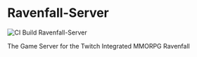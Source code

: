 # Ravenfall-Server
![CI Build Ravenfall-Server](https://github.com/zerratar/Ravenfall-Server/workflows/CI%20Build%20Ravenfall-Server/badge.svg)

The Game Server for the Twitch Integrated MMORPG Ravenfall
